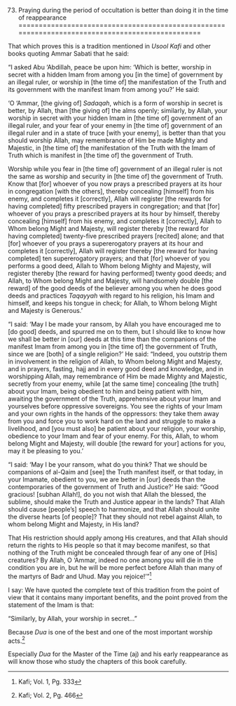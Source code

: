 73. Praying during the period of occultation is better than doing it in the time of reappearance
================================================================================================

That which proves this is a tradition mentioned in *Usool Kafi* and
other books quoting Ammar Sabati that he said:

“I asked Abu ‘Abdillah, peace be upon him: ‘Which is better, worship in
secret with a hidden Imam from among you [in the time] of government by
an illegal ruler, or worship in [the time of] the manifestation of the
Truth and its government with the manifest Imam from among you?’ He
said:

‘O ‘Ammar, [the giving of] *Sadaqah*, which is a form of worship in
secret is better, by Allah, than [the giving of] the alms openly;
similarly, by Allah, your worship in secret with your hidden Imam in
[the time of] government of an illegal ruler, and your fear of your
enemy in [the time of] government of an illegal ruler and in a state of
truce [with your enemy], is better than that you should worship Allah,
may remembrance of Him be made Mighty and Majestic, in [the time of] the
manifestation of the Truth with the Imam of Truth which is manifest in
[the time of] the government of Truth.

Worship while you fear in [the time of] government of an illegal ruler
is not the same as worship and security in [the time of] the government
of Truth. Know that [for] whoever of you now prays a prescribed prayers
at its hour in congregation [with the others], thereby concealing
[himself] from his enemy, and completes it [correctly], Allah will
register [the rewards for having completed] fifty prescribed prayers in
congregation; and that [for] whoever of you prays a prescribed prayers
at its hour by himself, thereby concealing [himself] from his enemy, and
completes it [correctly], Allah to Whom belong Might and Majesty, will
register thereby [the reward for having completed] twenty-five
prescribed prayers [recited] alone; and that [for] whoever of you prays
a supererogatory prayers at its hour and completes it [correctly], Allah
will register thereby [the reward for having completed] ten
supererogatory prayers; and that [for] whoever of you performs a good
deed, Allah to Whom belong Mighty and Majesty, will register thereby
[the reward for having performed] twenty good deeds; and Allah, to Whom
belong Might and Majesty, will handsomely double [the reward] of the
good deeds of the believer among you when he does good deeds and
practices *Taqayyah* with regard to his religion, his Imam and himself,
and keeps his tongue in check; for Allah, to Whom belong Might and
Majesty is Generous.’

“I said: ‘May I be made your ransom, by Allah you have encouraged me to
[do good] deeds, and spurred me on to them, but I should like to know
how we shall be better in [our] deeds at this time than the companions
of the manifest Imam from among you in [the time of] the government of
Truth, since we are [both] of a single religion?’ He said: “Indeed, you
outstrip them in involvement in the religion of Allah, to Whom belong
Might and Majesty, and in prayers, fasting, hajj and in every good deed
and knowledge, and in worshipping Allah, may remembrance of Him be made
Mighty and Majestic, secretly from your enemy, while [at the same time]
concealing [the truth] about your Imam, being obedient to him and being
patient with him, awaiting the government of the Truth, apprehensive
about your Imam and yourselves before oppressive sovereigns. You see the
rights of your Imam and your own rights in the hands of the oppressors:
they take them away from you and force you to work hard on the land and
struggle to make a livelihood, and [you must also] be patient about your
religion, your worship, obedience to your Imam and fear of your enemy.
For this, Allah, to whom belong Might and Majesty, will double [the
reward for your] actions for you, may it be pleasing to you.’

“I said: ‘May I be your ransom, what do you think? That we should be
companions of al-Qaim and [see] the Truth manifest itself, or that
today, in your Imamate, obedient to you, we are better in [our] deeds
than the contemporaries of the government of Truth and Justice?’ He
said: “Good gracious! [subhan Allah!], do you not wish that Allah the
blessed, the sublime, should make the Truth and Justice appear in the
lands? That Allah should cause [people’s] speech to harmonize, and that
Allah should unite the diverse hearts [of people]? That they should not
rebel against Allah, to whom belong Might and Majesty, in His land?

That His restriction should apply among His creatures, and that Allah
should return the rights to His people so that it may become manifest,
so that nothing of the Truth might be concealed through fear of any one
of [His] creatures? By Allah, O ‘Ammar, indeed no one among you will die
in the condition you are in, but he will be more perfect before Allah
than many of the martyrs of Badr and Uhud. May you rejoice!’”[^1]

I say: We have quoted the complete text of this tradition from the point
of view that it contains many important benefits, and the point proved
from the statement of the Imam is that:

“Similarly, by Allah, your worship in secret…”

Because *Dua* is one of the best and one of the most important worship
acts.[^2]

Especially *Dua* for the Master of the Time (aj) and his early
reappearance as will know those who study the chapters of this book
carefully.

[^1]: Kafi; Vol. 1, Pg. 333

[^2]: Kafi; Vol. 2, Pg. 466


